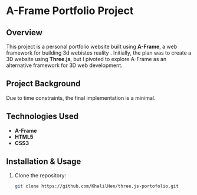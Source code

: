 # A-Frame Portfolio Project

## Overview
This project is a personal portfolio website built using **A-Frame**, a web framework for building 3d webistes reality . Initially, the plan was to create a 3D website using **Three.js**, but I pivoted to explore A-Frame as an alternative framework for 3D web development.

## Project Background


Due to time constraints, the final implementation is a minimal.

## Technologies Used
- **A-Frame**
- **HTML5**
- **CSS3**

## Installation & Usage
1. Clone the repository:
   ```bash
   git clone https://github.com/KhalilHen/three.js-portofolio.git
